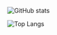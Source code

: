 ![GitHub stats](https://github-readme-stats.vercel.app/api?username=oscartbeaumont&count_private=true&show_icons=true)

![Top Langs](https://github-readme-stats.vercel.app/api/top-langs/?username=oscartbeaumont&layout=compact&langs_count=8)
